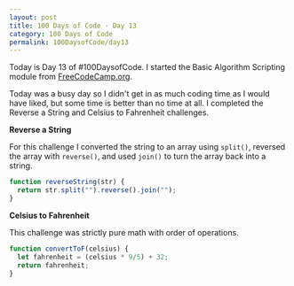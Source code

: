 ```yaml
---
layout: post
title: 100 Days of Code - Day 13
category: 100 Days of Code
permalink: 100DaysofCode/day13
---
```


Today is Day 13 of #100DaysofCode. I started the Basic Algorithm Scripting module from [FreeCodeCamp.org](https://freecodecamp.org).

Today was a busy day so I didn't get in as much coding time as I would have liked, but some time is better than no time at all. I completed the Reverse a String and Celsius to Fahrenheit challenges.

**Reverse a String**

For this challenge I converted the string to an array using `split()`, reversed the array with `reverse()`, and used `join()` to turn the array back into a string.

```JavaScript
function reverseString(str) {
  return str.split("").reverse().join("");
}
```

**Celsius to Fahrenheit**

This challenge was strictly pure math with order of operations.

```JavaScript
function convertToF(celsius) {
  let fahrenheit = (celsius * 9/5) + 32;
  return fahrenheit;
}
```
